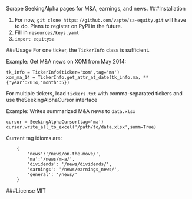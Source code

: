 Scrape SeekingAlpha pages for M&A, earnings, and news. 
###Installation
1. For now, `git clone https://github.com/vapte/sa-equity.git` will have to do. Plans to register on PyPI in the future.
2. Fill in `resources/keys.yaml `
3. `import equitysa`

###Usage
For one ticker, the `TickerInfo` class is sufficient.

Example: Get M&A news on XOM from May 2014:

```
tk_info = TickerInfo(ticker='xom',tag='ma')
xom_ma_14 = TickerInfo.get_attr_at_date(tk_info.ma, **{'year':2014,'month':5})
```

For multiple tickers, load `tickers.txt` with comma-separated tickers and use theSeekingAlphaCursor interface

Example: Writes summarized M&A news to `data.xlsx`

```
cursor = SeekingAlphaCursor(tag='ma')
cursor.write_all_to_excel('/path/to/data.xlsx',summ=True)
```

Current tag idioms are:
```
	{
		'news':'/news/on-the-move/',
		'ma':'/news/m-a/',
		'dividends': '/news/dividends/',
		'earnings': '/news/earnings_news/',
		'general': '/news/'
	}
```

###License
MIT
